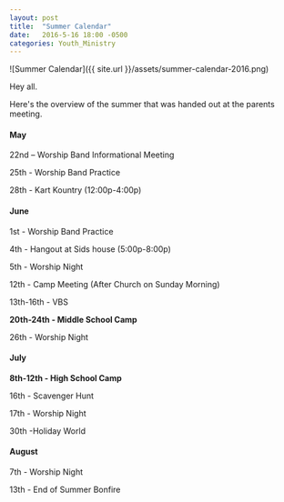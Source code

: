 ```yaml
---
layout: post
title:  "Summer Calendar"
date:   2016-5-16 18:00 -0500
categories: Youth_Ministry
---
```


![Summer Calendar]({{ site.url }}/assets/summer-calendar-2016.png)

Hey all.

Here's the overview of the summer that was handed out at the parents meeting.

#### May
22nd – Worship Band Informational Meeting

25th - Worship Band Practice

28th - Kart Kountry (12:00p-4:00p)

#### June
1st	- Worship Band Practice

4th	- Hangout at Sids house (5:00p-8:00p)

5th	- Worship Night

12th - Camp Meeting (After Church on Sunday Morning)

13th-16th - VBS

**20th-24th	- Middle School Camp**

26th - Worship Night

#### July

**8th-12th - High School Camp**

16th - Scavenger Hunt

17th - Worship Night

30th -Holiday World

#### August

7th - Worship Night

13th - End of Summer Bonfire